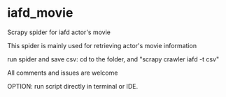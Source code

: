 # iafd_movie
Scrapy spider for iafd actor's movie

This spider is mainly used for retrieving actor's movie information 

run spider and save csv: cd to the folder, and "scrapy crawler iafd -t csv"

All comments and issues are welcome

OPTION: run script directly in terminal or IDE.
